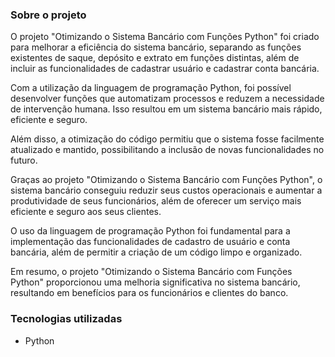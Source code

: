 ### Sobre o projeto
O projeto "Otimizando o Sistema Bancário com Funções Python" foi criado para melhorar a eficiência do sistema bancário, separando as funções existentes de saque, depósito e extrato em funções distintas, além de incluir as funcionalidades de cadastrar usuário e cadastrar conta bancária.

Com a utilização da linguagem de programação Python, foi possível desenvolver funções que automatizam processos e reduzem a necessidade de intervenção humana. Isso resultou em um sistema bancário mais rápido, eficiente e seguro.

Além disso, a otimização do código permitiu que o sistema fosse facilmente atualizado e mantido, possibilitando a inclusão de novas funcionalidades no futuro.

Graças ao projeto "Otimizando o Sistema Bancário com Funções Python", o sistema bancário conseguiu reduzir seus custos operacionais e aumentar a produtividade de seus funcionários, além de oferecer um serviço mais eficiente e seguro aos seus clientes.

O uso da linguagem de programação Python foi fundamental para a implementação das funcionalidades de cadastro de usuário e conta bancária, além de permitir a criação de um código limpo e organizado.

Em resumo, o projeto "Otimizando o Sistema Bancário com Funções Python" proporcionou uma melhoria significativa no sistema bancário, resultando em benefícios para os funcionários e clientes do banco.

### Tecnologias utilizadas
* Python

